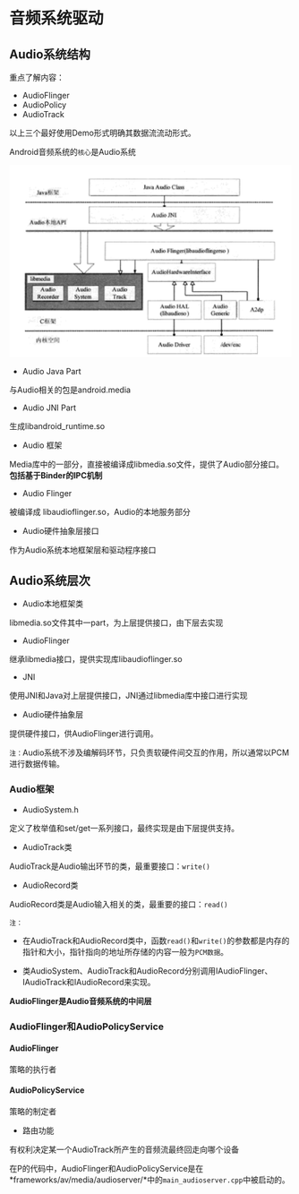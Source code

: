 # 音频系统驱动

## Audio系统结构

重点了解内容：
+ AudioFlinger
+ AudioPolicy
+ AudioTrack
  
以上三个最好使用Demo形式明确其数据流流动形式。


Android音频系统的`核心`是Audio系统

![Audio系统框架结构](https://github.com/kentanvictor/STUDY/blob/Image/Android%E5%BA%95%E5%B1%82%E5%BC%80%E5%8F%91%E6%8A%80%E6%9C%AF%E5%AE%9E%E6%88%98%E8%AF%A6%E8%A7%A3/Audio%E7%B3%BB%E7%BB%9F%E6%A1%86%E6%9E%B6%E7%BB%93%E6%9E%84.png?raw=true)

+ Audio Java Part

与Audio相关的包是android.media

+ Audio JNI Part

生成libandroid_runtime.so

+ Audio 框架

Media库中的一部分，直接被编译成libmedia.so文件，提供了Audio部分接口。**包括基于Binder的IPC机制**

+ Audio Flinger

被编译成 libaudioflinger.so，Audio的本地服务部分

+ Audio硬件抽象层接口

作为Audio系统本地框架层和驱动程序接口

## Audio系统层次

+ Audio本地框架类

libmedia.so文件其中一part，为上层提供接口，由下层去实现

+ AudioFlinger

继承libmedia接口，提供实现库libaudioflinger.so

+ JNI

使用JNI和Java对上层提供接口，JNI通过libmedia库中接口进行实现

+ Audio硬件抽象层

提供硬件接口，供AudioFlinger进行调用。

`注：`Audio系统不涉及编解码环节，只负责软硬件间交互的作用，所以通常以PCM进行数据传输。

### Audio框架

+ AudioSystem.h

定义了枚举值和set/get一系列接口，最终实现是由下层提供支持。

+ AudioTrack类

AudioTrack是Audio输出环节的类，最重要接口：`write()`

+ AudioRecord类

AudioRecord类是Audio输入相关的类，最重要的接口：`read()`

`注：`
+ 在AudioTrack和AudioRecord类中，函数`read()`和`write()`的参数都是内存的指针和大小，指针指向的地址所存储的内容一般为`PCM数据`。

+ 类AudioSystem、AudioTrack和AudioRecord分别调用IAudioFlinger、IAudioTrack和IAudioRecord来实现。

**AudioFlinger是Audio音频系统的中间层**

### AudioFlinger和AudioPolicyService

#### AudioFlinger

策略的执行者

#### AudioPolicyService

策略的制定者

+ 路由功能

有权利决定某一个AudioTrack所产生的音频流最终回走向哪个设备

在P的代码中，AudioFlinger和AudioPolicyService是在*frameworks\/av\/media\/audioserver\/*中的`main_audioserver.cpp`中被启动的。